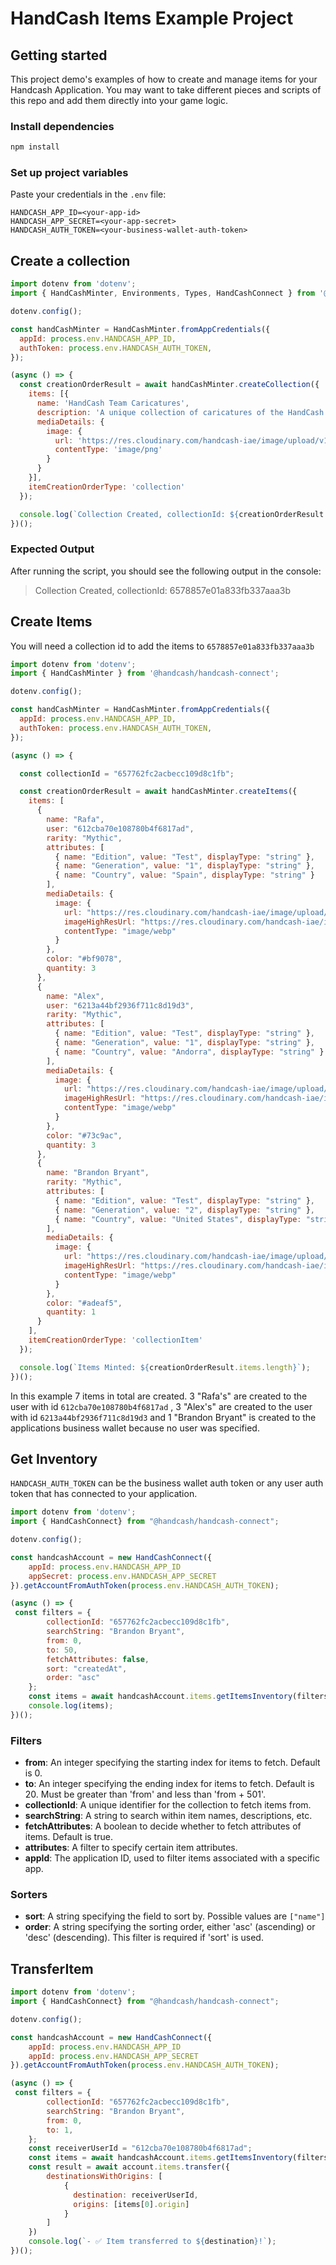 # HandCash Items Example Project

## Getting started
This project demo's examples of how to create and manage items for your Handcash Application.  You may want to take different pieces and scripts of this repo and add them directly into your game logic.


### Install dependencies

```bash
npm install
```

### Set up project variables

Paste your credentials in the `.env` file:
```
HANDCASH_APP_ID=<your-app-id>
HANDCASH_APP_SECRET=<your-app-secret>
HANDCASH_AUTH_TOKEN=<your-business-wallet-auth-token>

```

## Create a collection

```javascript
import dotenv from 'dotenv';
import { HandCashMinter, Environments, Types, HandCashConnect } from '@handcash/handcash-connect';

dotenv.config();

const handCashMinter = HandCashMinter.fromAppCredentials({
  appId: process.env.HANDCASH_APP_ID,
  authToken: process.env.HANDCASH_AUTH_TOKEN,
});

(async () => {
  const creationOrderResult = await handCashMinter.createCollection({
    items: [{
      name: 'HandCash Team Caricatures',
      description: 'A unique collection of caricatures of the HandCash team',
      mediaDetails: {
        image: {
          url: 'https://res.cloudinary.com/handcash-iae/image/upload/v1685141160/round-handcash-logo_cj47fp_xnteyo_oy3nbd.png',
          contentType: 'image/png'
        }
      }
    }],
    itemCreationOrderType: 'collection'
  });

  console.log(`Collection Created, collectionId: ${creationOrderResult.items[0].id}`);
})();
```

### Expected Output

After running the script, you should see the following output in the console:

> Collection Created, collectionId: 6578857e01a833fb337aaa3b


## Create Items
You will need a collection id to add the items to `6578857e01a833fb337aaa3b`


```javascript
import dotenv from 'dotenv';
import { HandCashMinter } from '@handcash/handcash-connect';

dotenv.config();

const handCashMinter = HandCashMinter.fromAppCredentials({
  appId: process.env.HANDCASH_APP_ID,
  authToken: process.env.HANDCASH_AUTH_TOKEN,
});

(async () => {

  const collectionId = "657762fc2acbecc109d8c1fb";

  const creationOrderResult = await handCashMinter.createItems({
    items: [
      {
        name: "Rafa",
        user: "612cba70e108780b4f6817ad",
        rarity: "Mythic",
        attributes: [
          { name: "Edition", value: "Test", displayType: "string" },
          { name: "Generation", value: "1", displayType: "string" },
          { name: "Country", value: "Spain", displayType: "string" }
        ],
        mediaDetails: {
          image: {
            url: "https://res.cloudinary.com/handcash-iae/image/upload/v1702398977/items/jyn2qqyqyepqhqi9p661.webp",
            imageHighResUrl: "https://res.cloudinary.com/handcash-iae/image/upload/v1697465892/items/zq0lupxoj8id1uedgz2h.png",
            contentType: "image/webp"
          }
        },
        color: "#bf9078",
        quantity: 3
      },
      {
        name: "Alex",
        user: "6213a44bf2936f711c8d19d3",
        rarity: "Mythic",
        attributes: [
          { name: "Edition", value: "Test", displayType: "string" },
          { name: "Generation", value: "1", displayType: "string" },
          { name: "Country", value: "Andorra", displayType: "string" }
        ],
        mediaDetails: {
          image: {
            url: "https://res.cloudinary.com/handcash-iae/image/upload/v1702398906/items/da2qv0oqma0hs3gqevg7.webp",
            imageHighResUrl: "https://res.cloudinary.com/handcash-iae/image/upload/v1697465892/items/gh7tsn11svhx7z943znv.png",
            contentType: "image/webp"
          }
        },
        color: "#73c9ac",
        quantity: 3
      },
      {
        name: "Brandon Bryant",
        rarity: "Mythic",
        attributes: [
          { name: "Edition", value: "Test", displayType: "string" },
          { name: "Generation", value: "2", displayType: "string" },
          { name: "Country", value: "United States", displayType: "string" }
        ],
        mediaDetails: {
          image: {
            url: "https://res.cloudinary.com/handcash-iae/image/upload/v1702398906/items/da2qv0oqma0hs3gqevg7.webp",
            imageHighResUrl: "https://res.cloudinary.com/handcash-iae/image/upload/v1697465892/items/edaoeseq43yqdbqwjzn4.png",
            contentType: "image/webp"
          }
        },
        color: "#adeaf5",
        quantity: 1
      }
    ],
    itemCreationOrderType: 'collectionItem'
  });

  console.log(`Items Minted: ${creationOrderResult.items.length}`);
})();

```

In this example 7 items in total are created. 3 "Rafa's" are created to the user with id `612cba70e108780b4f6817ad` , 3 "Alex's" are created to the user with id `6213a44bf2936f711c8d19d3` and 1 "Brandon Bryant" is created to the applications business wallet because no user was specified.  

## Get Inventory 
`HANDCASH_AUTH_TOKEN` can be the business wallet auth token or any user auth token that has connected to your application. 

```javascript
import dotenv from 'dotenv';
import { HandCashConnect} from "@handcash/handcash-connect";

dotenv.config();

const handcashAccount = new HandCashConnect({
    appId: process.env.HANDCASH_APP_ID
    appSecret: process.env.HANDCASH_APP_SECRET
}).getAccountFromAuthToken(process.env.HANDCASH_AUTH_TOKEN);

(async () => {
 const filters = {
        collectionId: "657762fc2acbecc109d8c1fb",
        searchString: "Brandon Bryant",
        from: 0,
        to: 50,
        fetchAttributes: false,
        sort: "createdAt",
        order: "asc"
    };
    const items = await handcashAccount.items.getItemsInventory(filters);
    console.log(items);
})(); 
```

### Filters
- **from**: An integer specifying the starting index for items to fetch. Default is 0.
- **to**: An integer specifying the ending index for items to fetch. Default is 20. Must be greater than 'from' and less than 'from + 501'.
- **collectionId**: A unique identifier for the collection to fetch items from.
- **searchString**: A string to search within item names, descriptions, etc.
- **fetchAttributes**: A boolean to decide whether to fetch attributes of items. Default is true.
- **attributes**: A filter to specify certain item attributes.
- **appId**: The application ID, used to filter items associated with a specific app.

### Sorters
- **sort**: A string specifying the field to sort by. Possible values are `["name"]`
- **order**: A string specifying the sorting order, either 'asc' (ascending) or 'desc' (descending). This filter is required if 'sort' is used.


## TransferItem

```javascript
import dotenv from 'dotenv';
import { HandCashConnect} from "@handcash/handcash-connect";

dotenv.config();

const handcashAccount = new HandCashConnect({
    appId: process.env.HANDCASH_APP_ID
    appId: process.env.HANDCASH_APP_SECRET
}).getAccountFromAuthToken(process.env.HANDCASH_AUTH_TOKEN);

(async () => {
 const filters = {
        collectionId: "657762fc2acbecc109d8c1fb",
        searchString: "Brandon Bryant",
        from: 0,
        to: 1,
    };
    const receiverUserId = "612cba70e108780b4f6817ad";
    const items = await handcashAccount.items.getItemsInventory(filters);
    const result = await account.items.transfer({
        destinationsWithOrigins: [
            {
              destination: receiverUserId,
              origins: [items[0].origin]
            }
        ]
    })
    console.log(`- ✅ Item transferred to ${destination}!`);
})(); 
```
